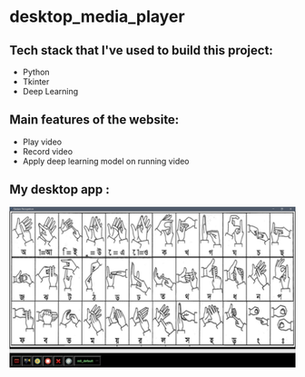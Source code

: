 # desktop_media_player

## Tech stack that I've used to build this project:
- Python 
- Tkinter
- Deep Learning 

## Main features of the website:
- Play video 
- Record video 
- Apply deep learning model on running video  

## My desktop app : 
![e01](https://github.com/nishan-paul-2022/desktop-media-player/blob/main/readme/b01.png)
